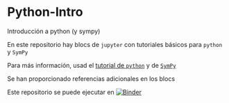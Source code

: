 # Python-Intro
Introducción a python (y sympy)

En este repositorio hay blocs de `jupyter` con tutoriales básicos para `python` y `SymPy`

Para más información, usad el [tutorial de `python`](https://docs.python.org/3/tutorial/) y de [`SymPy`](http://docs.sympy.org/latest/tutorial/index.html) 

Se han proporcionado referencias adicionales en los blocs

Este repositorio se puede ejecutar en [![Binder](https://mybinder.org/badge_logo.svg)](https://mybinder.org/v2/gh/pedritomelenas/Python-Intro/master)
